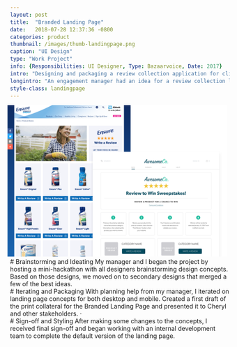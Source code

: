 ```yaml
---
layout: post
title:  "Branded Landing Page"
date:   2018-07-28 12:37:36 -0800
categories: product
thumbnail: /images/thumb-landingpage.png
caption: "UI Design"
type: "Work Project"
info: {Responsibilities: UI Designer, Type: Bazaarvoice, Date: 2017}
intro: "Designing and packaging a review collection application for clients."
longintro: "An engagement manager had an idea for a review collection landing page that would help clients to collect more reviews. I worked with the Design Services team and internal resources to design the application using a React Framework."
style-class: landingpage
---
```


<div class="full-bleed-image landingpage" markdown="1" style="padding-bottom: 0;">
<div class="wrapper" markdown="1">
  <img src="/assets/landing_page2.png" style="width: 900px; margin-left: -6px;"/>
</div>
</div>

<div class="full-bleed-white" markdown="1">
<div class="wrapper" markdown="1">
# Brainstorming and Ideating
My manager and I began the project by hosting a mini-hackathon with all designers brainstorming design concepts. Based on those designs, we moved on to secondary designs that merged a few of the best ideas.
</div>
</div>

<div class="full-bleed-grey" markdown="1">
<div class="wrapper" markdown="1">
# Iterating and Packaging
With planning help from my manager, I iterated on landing page concepts for both desktop and mobile. Created a first draft of the print collateral for the Branded Landing Page and presented it to Cheryl and other stakeholders. ·	
</div>
</div>

<div class="full-bleed-white" markdown="1">
<div class="wrapper" markdown="1">
# Sign-off and Styling 
After making some changes to the concepts, I received final sign-off and began working with an internal development team to complete the default version of the landing page.
</div>
</div>